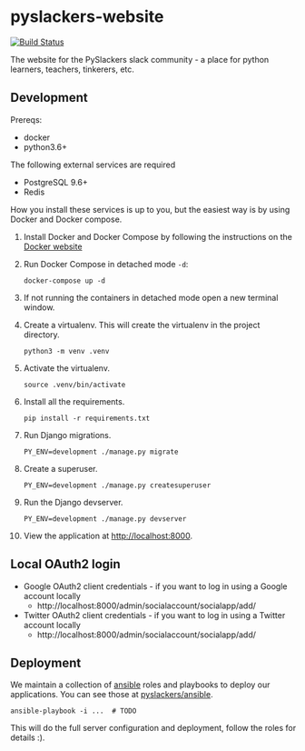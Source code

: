 # pyslackers-website

[![Build Status](https://travis-ci.org/pyslackers/website.svg?branch=master)](https://travis-ci.org/pyslackers/website)

The website for the PySlackers slack community - a place for python learners, teachers, tinkerers, etc.

## Development

Prereqs:

* docker
* python3.6+

The following external services are required

* PostgreSQL 9.6+
* Redis

How you install these services is up to you, but the easiest way is by using
Docker and Docker compose.

1. Install Docker and Docker Compose by following the instructions on the [Docker website](https://docs.docker.com/compose/install/)

2. Run Docker Compose in detached mode `-d`:

    `docker-compose up -d`

3. If not running the containers in detached mode open a new terminal window.

4. Create a virtualenv. This will create the virtualenv in the project directory.

    `python3 -m venv .venv `

5. Activate the virtualenv.

    `source .venv/bin/activate`

6. Install all the requirements.

    `pip install -r requirements.txt`

7. Run Django migrations.

    `PY_ENV=development ./manage.py migrate`

8. Create a superuser.
    
    `PY_ENV=development ./manage.py createsuperuser`

9. Run the Django devserver.

    `PY_ENV=development ./manage.py devserver`

10. View the application at [http://localhost:8000](http://localhost:8000).

## Local OAuth2 login

* Google OAuth2 client credentials - if you want to log in using a Google account locally
    * http://localhost:8000/admin/socialaccount/socialapp/add/
* Twitter OAuth2 client credentials - if you want to log in using a Twitter account locally
    * http://localhost:8000/admin/socialaccount/socialapp/add/

## Deployment

We maintain a collection of [ansible](https://www.ansible.com/) roles and playbooks to deploy our applications. You can see those at [pyslackers/ansible](https://github.com/pyslackers/ansible).

    ansible-playbook -i ...  # TODO

This will do the full server configuration and deployment, follow the roles for details :).
